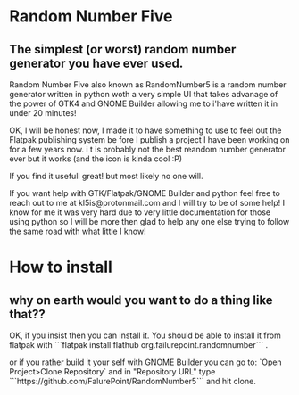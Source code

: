 # Random Number Five

## The simplest (or worst) random number generator you have ever used.

<p>Random Number Five also known as RandomNumber5 is a random number generator written in python woth a very simple
UI that takes advanage of the power of GTK4 and GNOME Builder allowing me to i'have written it in under 20 minutes!<p>

<p> OK, I will be honest now, I made it to have something to use to feel out the Flatpak publishing system be fore I publish a project I have been working on for a few years now. i
t is probably not the best reandom number generator ever but it works (and the icon is kinda cool :P)<p>
<p>If you find it usefull great!  but most likely no one will.<p>
<p>If you want help with GTK/Flatpak/GNOME Builder and python feel free to reach out to me at kl5is@protonmail.com and I will try to be of some help! I know for me it was very hard due to very little documentation for those using python so I will be more then glad to help any one else trying to follow the same road with what little I know!

# How to install
## why on earth would you want to do a thing like that??
<P> OK, if you insist then you can install it. You should be able to install it from flatpak with ```flatpak install flathub org.failurepoint.randomnumber```
.
<p> or if you rather build it your self with GNOME Builder you can go to: `Open Project>Clone Repository` and in "Repository URL"  type ```https://github.com/FalurePoint/RandomNumber5``` and hit clone.

